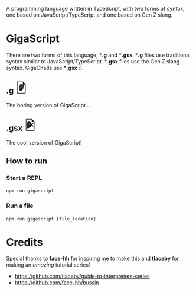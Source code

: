 A programming language written in TypeScript, with two forms of syntax, one based on JavaScript/TypeScript and one based on Gen Z slang.

# GigaScript

There are two forms of this language, ***.g** and ***.gsx**. ***.g** files use traditional syntax similar to JavaScript/TypeScript. ***.gsx** files use the Gen Z slang syntax. GigaChads use ***.gsx** :).

## .g <img src="https://github.com/aName2050/GigaScript/blob/main/assets/GigaScript.png" />

The boring version of GigaScript...

## .gsx <img src="https://github.com/aName2050/GigaScript/blob/main/assets/GigaScript-X.png" />

The cool version of GigaScript!

## How to run
### Start a REPL

```
npm run gigascript
```

### Run a file

```
npm run gigascript [file_location]
```

# Credits

Special thanks to **face-hh** for inspiring me to make this and **tlaceby** for making an _amazing_ tutorial series!
- https://github.com/tlaceby/guide-to-interpreters-series
- https://github.com/face-hh/bussin
